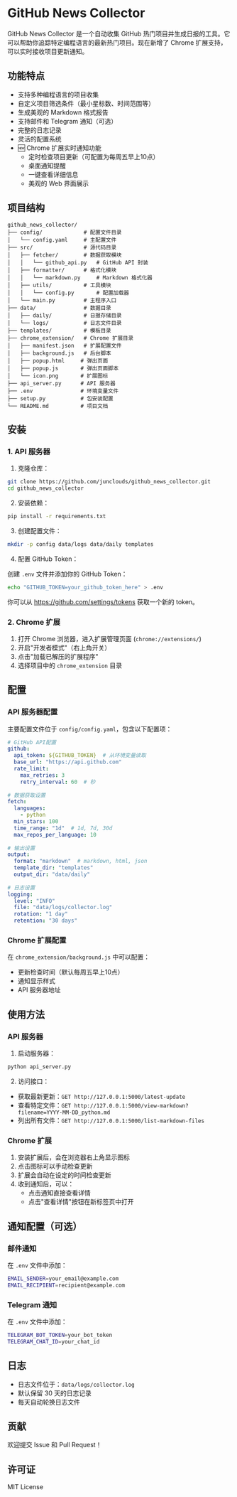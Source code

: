 # GitHub News Collector

GitHub News Collector 是一个自动收集 GitHub 热门项目并生成日报的工具。它可以帮助你追踪特定编程语言的最新热门项目。现在新增了 Chrome 扩展支持，可以实时接收项目更新通知。

## 功能特点

- 支持多种编程语言的项目收集
- 自定义项目筛选条件（最小星标数、时间范围等）
- 生成美观的 Markdown 格式报告
- 支持邮件和 Telegram 通知（可选）
- 完整的日志记录
- 灵活的配置系统
- 🆕 Chrome 扩展实时通知功能
  - 定时检查项目更新（可配置为每周五早上10点）
  - 桌面通知提醒
  - 一键查看详细信息
  - 美观的 Web 界面展示

## 项目结构

```
github_news_collector/
├── config/             # 配置文件目录
│   └── config.yaml     # 主配置文件
├── src/                # 源代码目录
│   ├── fetcher/        # 数据获取模块
│   │   └── github_api.py   # GitHub API 封装
│   ├── formatter/      # 格式化模块
│   │   └── markdown.py     # Markdown 格式化器
│   ├── utils/          # 工具模块
│   │   └── config.py       # 配置加载器
│   └── main.py         # 主程序入口
├── data/               # 数据目录
│   ├── daily/          # 日报存储目录
│   └── logs/           # 日志文件目录
├── templates/          # 模板目录
├── chrome_extension/   # Chrome 扩展目录
│   ├── manifest.json   # 扩展配置文件
│   ├── background.js   # 后台脚本
│   ├── popup.html     # 弹出页面
│   ├── popup.js       # 弹出页面脚本
│   └── icon.png       # 扩展图标
├── api_server.py      # API 服务器
├── .env               # 环境变量文件
├── setup.py           # 包安装配置
└── README.md          # 项目文档
```

## 安装

### 1. API 服务器

1. 克隆仓库：
```bash
git clone https://github.com/junclouds/github_news_collector.git
cd github_news_collector
```

2. 安装依赖：
```bash
pip install -r requirements.txt
```

3. 创建配置文件：
```bash
mkdir -p config data/logs data/daily templates
```

4. 配置 GitHub Token：

创建 `.env` 文件并添加你的 GitHub Token：
```bash
echo "GITHUB_TOKEN=your_github_token_here" > .env
```

你可以从 https://github.com/settings/tokens 获取一个新的 token。

### 2. Chrome 扩展

1. 打开 Chrome 浏览器，进入扩展管理页面 (`chrome://extensions/`)
2. 开启"开发者模式"（右上角开关）
3. 点击"加载已解压的扩展程序"
4. 选择项目中的 `chrome_extension` 目录

## 配置

### API 服务器配置

主要配置文件位于 `config/config.yaml`，包含以下配置项：

```yaml
# GitHub API配置
github:
  api_token: ${GITHUB_TOKEN}  # 从环境变量读取
  base_url: "https://api.github.com"
  rate_limit:
    max_retries: 3
    retry_interval: 60  # 秒
    
# 数据获取设置
fetch:
  languages:
    - python
  min_stars: 100
  time_range: "1d"  # 1d, 7d, 30d
  max_repos_per_language: 10
  
# 输出设置
output:
  format: "markdown"  # markdown, html, json
  template_dir: "templates"
  output_dir: "data/daily"
  
# 日志设置
logging:
  level: "INFO"
  file: "data/logs/collector.log"
  rotation: "1 day"
  retention: "30 days"
```

### Chrome 扩展配置

在 `chrome_extension/background.js` 中可以配置：
- 更新检查时间（默认每周五早上10点）
- 通知显示样式
- API 服务器地址

## 使用方法

### API 服务器

1. 启动服务器：
```bash
python api_server.py
```

2. 访问接口：
- 获取最新更新：`GET http://127.0.0.1:5000/latest-update`
- 查看特定文件：`GET http://127.0.0.1:5000/view-markdown?filename=YYYY-MM-DD_python.md`
- 列出所有文件：`GET http://127.0.0.1:5000/list-markdown-files`

### Chrome 扩展

1. 安装扩展后，会在浏览器右上角显示图标
2. 点击图标可以手动检查更新
3. 扩展会自动在设定的时间检查更新
4. 收到通知后，可以：
   - 点击通知直接查看详情
   - 点击"查看详情"按钮在新标签页中打开

## 通知配置（可选）

### 邮件通知

在 `.env` 文件中添加：
```bash
EMAIL_SENDER=your_email@example.com
EMAIL_RECIPIENT=recipient@example.com
```

### Telegram 通知

在 `.env` 文件中添加：
```bash
TELEGRAM_BOT_TOKEN=your_bot_token
TELEGRAM_CHAT_ID=your_chat_id
```

## 日志

- 日志文件位于：`data/logs/collector.log`
- 默认保留 30 天的日志记录
- 每天自动轮换日志文件

## 贡献

欢迎提交 Issue 和 Pull Request！

## 许可证

MIT License
